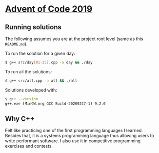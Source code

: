 # [Advent of Code 2019](https://adventofcode.com/2019)

## Running solutions

The following assumes you are at the project root level (same as this `README.md`).

To run the solution for a given day:

```bash
$ g++ src/day[01-25].cpp -o day && ./day
```

To run all the solutions:

```bash
$ g++ src/all.cpp -o all && ./all
```

Solutions developed with:

```bash
$ g++ --version
g++.exe (MinGW.org GCC Build-20200227-1) 9.2.0
```

## Why C++

Felt like practicing one of the first programming languages I learned. Besides that, it is a systems programming language thus allowing users to write performant software. I also use it in competitive programming exercises and contests.
